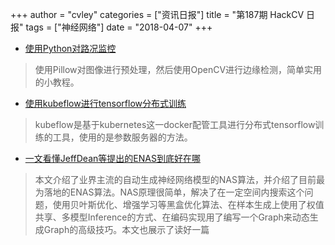 +++
author = "cvley"
categories = ["资讯日报"]
title = "第187期 HackCV 日报"
tags = ["神经网络"]
date = "2018-04-07"
+++

- [使用Python对路况监控](http://andrew.carterlunn.co.uk/programming/2017/08/24/monitoring-road-traffic-with-python.html?from=hackcv&hmsr=hackcv.com&utm_medium=hackcv.com&utm_source=hackcv.com)

> 使用Pillow对图像进行预处理，然后使用OpenCV进行边缘检测，简单实用的小教程。

- [使用kubeflow进行tensorflow分布式训练](https://ai.intel.com/lets-flow-within-kubeflow/?from=hackcv&hmsr=hackcv.com&utm_medium=hackcv.com&utm_source=hackcv.com)

> kubeflow是基于kubernetes这一docker配管工具进行分布式tensorflow训练的工具，使用的是参数服务器的方法。

- [一文看懂JeffDean等提出的ENAS到底好在哪](https://mp.weixin.qq.com/s?__biz=MzU1NDA4NjU2MA==&mid=2247489641&idx=1&sn=2ce432e8c4f6df282b03cccc6f34fb45&chksm=fbe9a1a6cc9e28b0c3554cc7f5adc483ffd4c353aac25b2c9b2c11d7635155862800e8856768#rd?from=hackcv&hmsr=hackcv.com&utm_medium=hackcv.com&utm_source=hackcv.com)

> 本文介绍了业界主流的自动生成神经网络模型的NAS算法，并介绍了目前最为落地的ENAS算法。NAS原理很简单，解决了在一定空间内搜索这个问题，使用贝叶斯优化、增强学习等黑盒优化算法、在样本生成上使用了权值共享、多模型Inference的方式、在编码实现用了编写一个Graph来动态生成Graph的高级技巧。本文也展示了读好一篇

